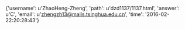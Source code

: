 {'username': u'ZhaoHeng-Zheng', 'path': u'dzd1137/1137.html', 'answer': u'C', 'email': u'zhengzh13@mails.tsinghua.edu.cn', 'time': '2016-02-22:20:28:43'}